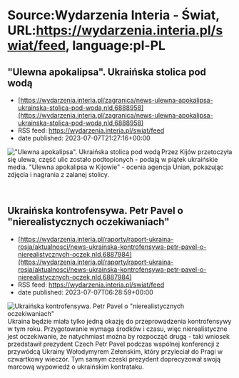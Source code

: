 # Source:Wydarzenia Interia - Świat, URL:https://wydarzenia.interia.pl/swiat/feed, language:pl-PL

## "Ulewna apokalipsa". Ukraińska stolica pod wodą
 - [https://wydarzenia.interia.pl/zagranica/news-ulewna-apokalipsa-ukrainska-stolica-pod-woda,nId,6888958](https://wydarzenia.interia.pl/zagranica/news-ulewna-apokalipsa-ukrainska-stolica-pod-woda,nId,6888958)
 - RSS feed: https://wydarzenia.interia.pl/swiat/feed
 - date published: 2023-07-07T21:27:16+00:00

<p><a href="https://wydarzenia.interia.pl/zagranica/news-ulewna-apokalipsa-ukrainska-stolica-pod-woda,nId,6888958"><img align="left" alt="&quot;Ulewna apokalipsa&quot;. Ukraińska stolica pod wodą" src="https://i.iplsc.com/ulewna-apokalipsa-ukrainska-stolica-pod-woda/000HDMPC24EM03I9-C321.jpg" /></a>Przez Kijów przetoczyła się ulewa, część ulic zostało podtopionych - podają w piątek ukraińskie media. &quot;Ulewna apokalipsa w Kijowie&quot; - ocenia agencja Unian, pokazując zdjęcia i nagrania z zalanej stolicy.</p><br clear="all" />

## Ukraińska kontrofensywa. Petr Pavel o "nierealistycznych oczekiwaniach"
 - [https://wydarzenia.interia.pl/raporty/raport-ukraina-rosja/aktualnosci/news-ukrainska-kontrofensywa-petr-pavel-o-nierealistycznych-oczek,nId,6887984](https://wydarzenia.interia.pl/raporty/raport-ukraina-rosja/aktualnosci/news-ukrainska-kontrofensywa-petr-pavel-o-nierealistycznych-oczek,nId,6887984)
 - RSS feed: https://wydarzenia.interia.pl/swiat/feed
 - date published: 2023-07-07T06:28:59+00:00

<p><a href="https://wydarzenia.interia.pl/raporty/raport-ukraina-rosja/aktualnosci/news-ukrainska-kontrofensywa-petr-pavel-o-nierealistycznych-oczek,nId,6887984"><img align="left" alt="Ukraińska kontrofensywa. Petr Pavel o &quot;nierealistycznych oczekiwaniach&quot;" src="https://i.iplsc.com/ukrainska-kontrofensywa-petr-pavel-o-nierealistycznych-oczek/000HDIIYDVC5LNJN-C321.jpg" /></a>Ukraina będzie miała tylko jedną okazję do przeprowadzenia kontrofensywy w tym roku. Przygotowanie wymaga środków i czasu, więc nierealistyczne jest oczekiwanie, że natychmiast można by rozpocząć drugą - taki wniosek przedstawił prezydent Czech Petr Pavel podczas wspólnej konferencji z przywódcą Ukrainy Wołodymyrem Zełenskim, który przyleciał do Pragi w czwartkowy wieczór. Tym samym czeski prezydent doprecyzował swoją marcową wypowiedź o ukraińskim kontrataku.</p><br clear="all" />

